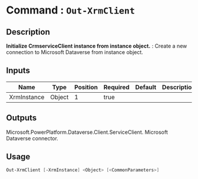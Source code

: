 ﻿# Command : `Out-XrmClient` 

## Description

**Initialize CrmserviceClient instance from instance object.** : Create a new connection to Microsoft Dataverse from instance object.

## Inputs

Name|Type|Position|Required|Default|Description
----|----|--------|--------|-------|-----------
XrmInstance|Object|1|true||

## Outputs
Microsoft.PowerPlatform.Dataverse.Client.ServiceClient. Microsoft Dataverse connector.

## Usage

```Powershell 
Out-XrmClient [-XrmInstance] <Object> [<CommonParameters>]
``` 


